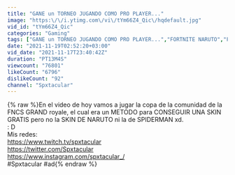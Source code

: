 ```yaml
---
title: "GANE un TORNEO JUGANDO COMO PRO PLAYER..."
image: "https:\/\/i.ytimg.com\/vi\/tYm66Z4_Qic\/hqdefault.jpg"
vid_id: "tYm66Z4_Qic"
categories: "Gaming"
tags: ["GANE un TORNEO JUGANDO COMO PRO PLAYER...","FORTNITE NARUTO","FORTNITE SPIDERMAN"]
date: "2021-11-19T02:52:20+03:00"
vid_date: "2021-11-17T23:40:42Z"
duration: "PT13M4S"
viewcount: "76801"
likeCount: "6796"
dislikeCount: "92"
channel: "Spxtacular"
---
```

{% raw %}En el video de hoy vamos a jugar la copa de la comunidad de la FNCS GRAND royale, el cual era un METODO para CONSEGUIR UNA SKIN GRATIS pero no la SKIN DE NARUTO ni la de SPIDERMAN xd.<br /> : D <br />Mis redes: <br /><a rel="nofollow" target="blank" href="https://www.twitch.tv/spxtacular​">https://www.twitch.tv/spxtacular​</a><br /><a rel="nofollow" target="blank" href="https://twitter.com/Spxtacular​">https://twitter.com/Spxtacular​</a> <br /><a rel="nofollow" target="blank" href="https://www.instagram.com/spxtacular_/​">https://www.instagram.com/spxtacular_/​</a><br />#Spxtacular #ad{% endraw %}
